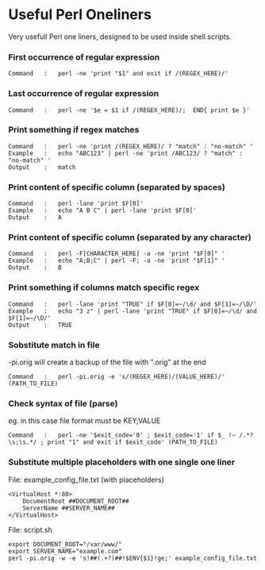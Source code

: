 # Useful Perl Oneliners
Very usefull Perl one liners, designed to be used inside shell scripts.


### First occurrence of regular expression

```
Command   :   perl -ne 'print "$1" and exit if /(REGEX_HERE)/'
```

### Last occurrence of regular expression

```
Command   :   perl -ne '$e = $1 if /(REGEX_HERE)/;  END{ print $e }'
```

### Print something if regex matches

```
Command   :   perl -ne 'print /(REGEX_HERE)/ ? "match" : "no-match" '
Example   :   echo "ABC123" | perl -ne 'print /ABC123/ ? "match" : "no-match" '  
Output    :   match
```

### Print content of specific column (separated by spaces)

```
Command   :   perl -lane 'print $F[0]'
Example   :   echo "A B C" | perl -lane 'print $F[0]'
Output    :   A
```

### Print content of specific column (separated by any character)

```
Command   :   perl -F[CHARACTER_HERE] -a -ne 'print "$F[0]" '
Example   :   echo "A;B;C" | perl -F; -a -ne 'print "$F[1]" '
Output    :   B
```

### Print something if columns match specific regex

```
Command   :   perl -lane 'print "TRUE" if $F[0]=~/\d/ and $F[1]=~/\D/'
Example   :   echo "3 z" | perl -lane 'print "TRUE" if $F[0]=~/\d/ and $F[1]=~/\D/'
Output    :   TRUE
```

### Sobstitute match in file
-pi.orig will create a backup of the file with ".orig" at the end
```
Command   :   perl -pi.orig -e 's/(REGEX_HERE)/(VALUE_HERE)/' (PATH_TO_FILE)
```

### Check syntax of file (parse)
eg. in this case file format must be KEY;VALUE
```
Command   :   perl -ne '$exit_code='0' ; $exit_code='1' if $_ !~ /.*?\s;\s.*/ ; print "1" and exit if $exit_code' (PATH_TO_FILE)
```

### Substitute multiple placeholders with one single one liner
File: example_config_file.txt (with placeholders)
```
<VirtualHost *:80>
    DocumentRoot ##DOCUMENT_ROOT##
    ServerName ##SERVER_NAME##
</VirtualHost>
```
File: script.sh
```
export DOCUMENT_ROOT="/var/www/"
export SERVER_NAME="example.com"
perl -pi.orig -w -e 's!##(.+?)##!$ENV{$1}!ge;' example_config_file.txt
```
